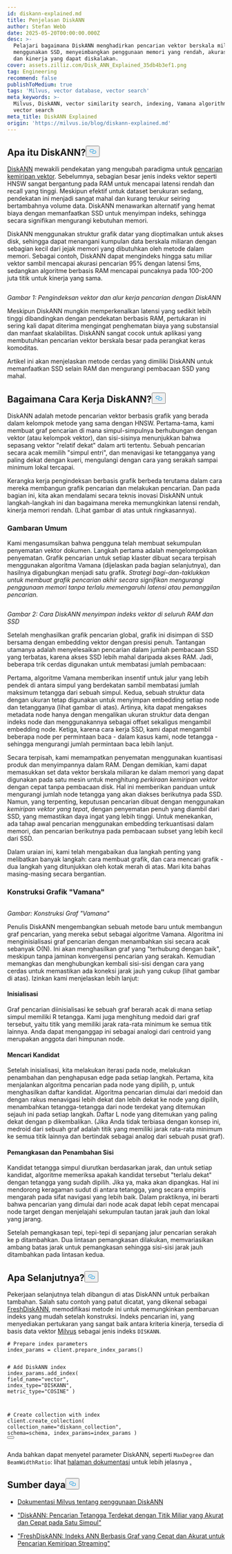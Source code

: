 ```yaml
---
id: diskann-explained.md
title: Penjelasan DiskANN
author: Stefan Webb
date: 2025-05-20T00:00:00.000Z
desc: >-
  Pelajari bagaimana DiskANN menghadirkan pencarian vektor berskala miliaran
  menggunakan SSD, menyeimbangkan penggunaan memori yang rendah, akurasi tinggi,
  dan kinerja yang dapat diskalakan.
cover: assets.zilliz.com/Disk_ANN_Explained_35db4b3ef1.png
tag: Engineering
recommend: false
publishToMedium: true
tags: 'Milvus, vector database, vector search'
meta_keywords: >-
  Milvus, DiskANN, vector similarity search, indexing, Vamana algorithm, disk
  vector search
meta_title: DiskANN Explained
origin: 'https://milvus.io/blog/diskann-explained.md'
---
```

<h2 id="What-is-DiskANN" class="common-anchor-header">Apa itu DiskANN?<button data-href="#What-is-DiskANN" class="anchor-icon" translate="no">
      <svg translate="no"
        aria-hidden="true"
        focusable="false"
        height="20"
        version="1.1"
        viewBox="0 0 16 16"
        width="16"
      >
        <path
          fill="#0092E4"
          fill-rule="evenodd"
          d="M4 9h1v1H4c-1.5 0-3-1.69-3-3.5S2.55 3 4 3h4c1.45 0 3 1.69 3 3.5 0 1.41-.91 2.72-2 3.25V8.59c.58-.45 1-1.27 1-2.09C10 5.22 8.98 4 8 4H4c-.98 0-2 1.22-2 2.5S3 9 4 9zm9-3h-1v1h1c1 0 2 1.22 2 2.5S13.98 12 13 12H9c-.98 0-2-1.22-2-2.5 0-.83.42-1.64 1-2.09V6.25c-1.09.53-2 1.84-2 3.25C6 11.31 7.55 13 9 13h4c1.45 0 3-1.69 3-3.5S14.5 6 13 6z"
        ></path>
      </svg>
    </button></h2><p><a href="https://github.com/microsoft/DiskANN">DiskANN</a> mewakili pendekatan yang mengubah paradigma untuk <a href="https://zilliz.com/learn/vector-similarity-search">pencarian kemiripan vektor</a>. Sebelumnya, sebagian besar jenis indeks vektor seperti HNSW sangat bergantung pada RAM untuk mencapai latensi rendah dan recall yang tinggi. Meskipun efektif untuk dataset berukuran sedang, pendekatan ini menjadi sangat mahal dan kurang terukur seiring bertambahnya volume data. DiskANN menawarkan alternatif yang hemat biaya dengan memanfaatkan SSD untuk menyimpan indeks, sehingga secara signifikan mengurangi kebutuhan memori.</p>
<p>DiskANN menggunakan struktur grafik datar yang dioptimalkan untuk akses disk, sehingga dapat menangani kumpulan data berskala miliaran dengan sebagian kecil dari jejak memori yang dibutuhkan oleh metode dalam memori. Sebagai contoh, DiskANN dapat mengindeks hingga satu miliar vektor sambil mencapai akurasi pencarian 95% dengan latensi 5ms, sedangkan algoritme berbasis RAM mencapai puncaknya pada 100-200 juta titik untuk kinerja yang sama.</p>
<p>
  <span class="img-wrapper">
    <img translate="no" src="https://assets.zilliz.com/Vector_indexing_and_search_workflow_with_Disk_ANN_41cdf33652.png" alt="" class="doc-image" id="" />
    <span></span>
  </span>
</p>
<p><em>Gambar 1: Pengindeksan vektor dan alur kerja pencarian dengan DiskANN</em></p>
<p>Meskipun DiskANN mungkin memperkenalkan latensi yang sedikit lebih tinggi dibandingkan dengan pendekatan berbasis RAM, pertukaran ini sering kali dapat diterima mengingat penghematan biaya yang substansial dan manfaat skalabilitas. DiskANN sangat cocok untuk aplikasi yang membutuhkan pencarian vektor berskala besar pada perangkat keras komoditas.</p>
<p>Artikel ini akan menjelaskan metode cerdas yang dimiliki DiskANN untuk memanfaatkan SSD selain RAM dan mengurangi pembacaan SSD yang mahal.</p>
<h2 id="How-Does-DiskANN-Work" class="common-anchor-header">Bagaimana Cara Kerja DiskANN?<button data-href="#How-Does-DiskANN-Work" class="anchor-icon" translate="no">
      <svg translate="no"
        aria-hidden="true"
        focusable="false"
        height="20"
        version="1.1"
        viewBox="0 0 16 16"
        width="16"
      >
        <path
          fill="#0092E4"
          fill-rule="evenodd"
          d="M4 9h1v1H4c-1.5 0-3-1.69-3-3.5S2.55 3 4 3h4c1.45 0 3 1.69 3 3.5 0 1.41-.91 2.72-2 3.25V8.59c.58-.45 1-1.27 1-2.09C10 5.22 8.98 4 8 4H4c-.98 0-2 1.22-2 2.5S3 9 4 9zm9-3h-1v1h1c1 0 2 1.22 2 2.5S13.98 12 13 12H9c-.98 0-2-1.22-2-2.5 0-.83.42-1.64 1-2.09V6.25c-1.09.53-2 1.84-2 3.25C6 11.31 7.55 13 9 13h4c1.45 0 3-1.69 3-3.5S14.5 6 13 6z"
        ></path>
      </svg>
    </button></h2><p>DiskANN adalah metode pencarian vektor berbasis grafik yang berada dalam kelompok metode yang sama dengan HNSW. Pertama-tama, kami membuat graf pencarian di mana simpul-simpulnya berhubungan dengan vektor (atau kelompok vektor), dan sisi-sisinya menunjukkan bahwa sepasang vektor "relatif dekat" dalam arti tertentu. Sebuah pencarian secara acak memilih "simpul entri", dan menavigasi ke tetangganya yang paling dekat dengan kueri, mengulangi dengan cara yang serakah sampai minimum lokal tercapai.</p>
<p>Kerangka kerja pengindeksan berbasis grafik berbeda terutama dalam cara mereka membangun grafik pencarian dan melakukan pencarian. Dan pada bagian ini, kita akan mendalami secara teknis inovasi DiskANN untuk langkah-langkah ini dan bagaimana mereka memungkinkan latensi rendah, kinerja memori rendah. (Lihat gambar di atas untuk ringkasannya).</p>
<h3 id="An-Overview" class="common-anchor-header">Gambaran Umum</h3><p>Kami mengasumsikan bahwa pengguna telah membuat sekumpulan penyematan vektor dokumen. Langkah pertama adalah mengelompokkan penyematan. Grafik pencarian untuk setiap klaster dibuat secara terpisah menggunakan algoritma Vamana (dijelaskan pada bagian selanjutnya), dan hasilnya digabungkan menjadi satu grafik. <em>Strategi bagi-dan-taklukkan untuk membuat grafik pencarian akhir secara signifikan mengurangi penggunaan memori tanpa terlalu memengaruhi latensi atau pemanggilan pencarian.</em></p>
<p>
  <span class="img-wrapper">
    <img translate="no" src="https://assets.zilliz.com/How_Disk_ANN_stores_vector_index_across_RAM_and_SSD_d6564b087f.jpg" alt="" class="doc-image" id="" />
    <span></span>
  </span>
</p>
<p><em>Gambar 2: Cara DiskANN menyimpan indeks vektor di seluruh RAM dan SSD</em></p>
<p>Setelah menghasilkan grafik pencarian global, grafik ini disimpan di SSD bersama dengan embedding vektor dengan presisi penuh. Tantangan utamanya adalah menyelesaikan pencarian dalam jumlah pembacaan SSD yang terbatas, karena akses SSD lebih mahal daripada akses RAM. Jadi, beberapa trik cerdas digunakan untuk membatasi jumlah pembacaan:</p>
<p>Pertama, algoritme Vamana memberikan insentif untuk jalur yang lebih pendek di antara simpul yang berdekatan sambil membatasi jumlah maksimum tetangga dari sebuah simpul. Kedua, sebuah struktur data dengan ukuran tetap digunakan untuk menyimpan embedding setiap node dan tetangganya (lihat gambar di atas). Artinya, kita dapat mengakses metadata node hanya dengan mengalikan ukuran struktur data dengan indeks node dan menggunakannya sebagai offset sekaligus mengambil embedding node. Ketiga, karena cara kerja SSD, kami dapat mengambil beberapa node per permintaan baca - dalam kasus kami, node tetangga - sehingga mengurangi jumlah permintaan baca lebih lanjut.</p>
<p>Secara terpisah, kami memampatkan penyematan menggunakan kuantisasi produk dan menyimpannya dalam RAM. Dengan demikian, kami dapat memasukkan set data vektor berskala miliaran ke dalam memori yang dapat digunakan pada satu mesin untuk menghitung <em>perkiraan kemiripan vektor</em> dengan cepat tanpa pembacaan disk. Hal ini memberikan panduan untuk mengurangi jumlah node tetangga yang akan diakses berikutnya pada SSD. Namun, yang terpenting, keputusan pencarian dibuat dengan menggunakan <em>kemiripan vektor yang tepat</em>, dengan penyematan penuh yang diambil dari SSD, yang memastikan daya ingat yang lebih tinggi. Untuk menekankan, ada tahap awal pencarian menggunakan embedding terkuantisasi dalam memori, dan pencarian berikutnya pada pembacaan subset yang lebih kecil dari SSD.</p>
<p>Dalam uraian ini, kami telah mengabaikan dua langkah penting yang melibatkan banyak langkah: cara membuat grafik, dan cara mencari grafik - dua langkah yang ditunjukkan oleh kotak merah di atas. Mari kita bahas masing-masing secara bergantian.</p>
<h3 id="Vamana-Graph-Construction" class="common-anchor-header">Konstruksi Grafik "Vamana"</h3><p>
  <span class="img-wrapper">
    <img translate="no" src="https://assets.zilliz.com/Vamana_Graph_Construction_ecb4dab839.jpg" alt="" class="doc-image" id="" />
    <span></span>
  </span>
</p>
<p><em>Gambar: Konstruksi Graf "Vamana"</em></p>
<p>Penulis DiskANN mengembangkan sebuah metode baru untuk membangun graf pencarian, yang mereka sebut sebagai algoritme Vamana. Algoritma ini menginisialisasi graf pencarian dengan menambahkan sisi secara acak sebanyak O(N). Ini akan menghasilkan graf yang "terhubung dengan baik", meskipun tanpa jaminan konvergensi pencarian yang serakah. Kemudian memangkas dan menghubungkan kembali sisi-sisi dengan cara yang cerdas untuk memastikan ada koneksi jarak jauh yang cukup (lihat gambar di atas). Izinkan kami menjelaskan lebih lanjut:</p>
<h4 id="Initialization" class="common-anchor-header">Inisialisasi</h4><p>Graf pencarian diinisialisasi ke sebuah graf berarah acak di mana setiap simpul memiliki R tetangga. Kami juga menghitung medoid dari graf tersebut, yaitu titik yang memiliki jarak rata-rata minimum ke semua titik lainnya. Anda dapat menganggap ini sebagai analogi dari centroid yang merupakan anggota dari himpunan node.</p>
<h4 id="Search-for-Candidates" class="common-anchor-header">Mencari Kandidat</h4><p>Setelah inisialisasi, kita melakukan iterasi pada node, melakukan penambahan dan penghapusan edge pada setiap langkah. Pertama, kita menjalankan algoritma pencarian pada node yang dipilih, p, untuk menghasilkan daftar kandidat. Algoritma pencarian dimulai dari medoid dan dengan rakus menavigasi lebih dekat dan lebih dekat ke node yang dipilih, menambahkan tetangga-tetangga dari node terdekat yang ditemukan sejauh ini pada setiap langkah. Daftar L node yang ditemukan yang paling dekat dengan p dikembalikan. (Jika Anda tidak terbiasa dengan konsep ini, medroid dari sebuah graf adalah titik yang memiliki jarak rata-rata minimum ke semua titik lainnya dan bertindak sebagai analog dari sebuah pusat graf).</p>
<h4 id="Pruning-and-Adding-Edges" class="common-anchor-header">Pemangkasan dan Penambahan Sisi</h4><p>Kandidat tetangga simpul diurutkan berdasarkan jarak, dan untuk setiap kandidat, algoritme memeriksa apakah kandidat tersebut "terlalu dekat" dengan tetangga yang sudah dipilih. Jika ya, maka akan dipangkas. Hal ini mendorong keragaman sudut di antara tetangga, yang secara empiris mengarah pada sifat navigasi yang lebih baik. Dalam praktiknya, ini berarti bahwa pencarian yang dimulai dari node acak dapat lebih cepat mencapai node target dengan menjelajahi sekumpulan tautan jarak jauh dan lokal yang jarang.</p>
<p>Setelah pemangkasan tepi, tepi-tepi di sepanjang jalur pencarian serakah ke p ditambahkan. Dua lintasan pemangkasan dilakukan, memvariasikan ambang batas jarak untuk pemangkasan sehingga sisi-sisi jarak jauh ditambahkan pada lintasan kedua.</p>
<h2 id="What’s-Next" class="common-anchor-header">Apa Selanjutnya?<button data-href="#What’s-Next" class="anchor-icon" translate="no">
      <svg translate="no"
        aria-hidden="true"
        focusable="false"
        height="20"
        version="1.1"
        viewBox="0 0 16 16"
        width="16"
      >
        <path
          fill="#0092E4"
          fill-rule="evenodd"
          d="M4 9h1v1H4c-1.5 0-3-1.69-3-3.5S2.55 3 4 3h4c1.45 0 3 1.69 3 3.5 0 1.41-.91 2.72-2 3.25V8.59c.58-.45 1-1.27 1-2.09C10 5.22 8.98 4 8 4H4c-.98 0-2 1.22-2 2.5S3 9 4 9zm9-3h-1v1h1c1 0 2 1.22 2 2.5S13.98 12 13 12H9c-.98 0-2-1.22-2-2.5 0-.83.42-1.64 1-2.09V6.25c-1.09.53-2 1.84-2 3.25C6 11.31 7.55 13 9 13h4c1.45 0 3-1.69 3-3.5S14.5 6 13 6z"
        ></path>
      </svg>
    </button></h2><p>Pekerjaan selanjutnya telah dibangun di atas DiskANN untuk perbaikan tambahan. Salah satu contoh yang patut dicatat, yang dikenal sebagai <a href="https://arxiv.org/abs/2105.09613">FreshDiskANN</a>, memodifikasi metode ini untuk memungkinkan pembaruan indeks yang mudah setelah konstruksi. Indeks pencarian ini, yang menyediakan pertukaran yang sangat baik antara kriteria kinerja, tersedia di basis data vektor <a href="https://milvus.io/docs/overview.md">Milvus</a> sebagai jenis indeks <code translate="no">DISKANN</code>.</p>
<pre><code translate="no" class="language-python"><span class="hljs-comment"># Prepare index parameters</span>
index_params = client.prepare_index_params()

<span class="hljs-comment"># Add DiskANN index</span>
index_params.add_index(
    field_name=<span class="hljs-string">&quot;vector&quot;</span>,
    index_type=<span class="hljs-string">&quot;DISKANN&quot;</span>,
    metric_type=<span class="hljs-string">&quot;COSINE&quot;</span>
)

<span class="hljs-comment"># Create collection with index</span>
client.create_collection(
    collection_name=<span class="hljs-string">&quot;diskann_collection&quot;</span>,
    schema=schema,
    index_params=index_params
)
<button class="copy-code-btn"></button></code></pre>
<p>Anda bahkan dapat menyetel parameter DiskANN, seperti <code translate="no">MaxDegree</code> dan <code translate="no">BeamWidthRatio</code>: lihat <a href="https://milvus.io/docs/disk_index.md#On-disk-Index">halaman dokumentasi</a> untuk lebih jelasnya <a href="https://milvus.io/docs/disk_index.md#On-disk-Index">.</a> </p>
<h2 id="Resources" class="common-anchor-header">Sumber daya<button data-href="#Resources" class="anchor-icon" translate="no">
      <svg translate="no"
        aria-hidden="true"
        focusable="false"
        height="20"
        version="1.1"
        viewBox="0 0 16 16"
        width="16"
      >
        <path
          fill="#0092E4"
          fill-rule="evenodd"
          d="M4 9h1v1H4c-1.5 0-3-1.69-3-3.5S2.55 3 4 3h4c1.45 0 3 1.69 3 3.5 0 1.41-.91 2.72-2 3.25V8.59c.58-.45 1-1.27 1-2.09C10 5.22 8.98 4 8 4H4c-.98 0-2 1.22-2 2.5S3 9 4 9zm9-3h-1v1h1c1 0 2 1.22 2 2.5S13.98 12 13 12H9c-.98 0-2-1.22-2-2.5 0-.83.42-1.64 1-2.09V6.25c-1.09.53-2 1.84-2 3.25C6 11.31 7.55 13 9 13h4c1.45 0 3-1.69 3-3.5S14.5 6 13 6z"
        ></path>
      </svg>
    </button></h2><ul>
<li><p><a href="https://milvus.io/docs/disk_index.md#On-disk-Index">Dokumentasi Milvus tentang penggunaan DiskANN</a></p></li>
<li><p><a href="https://suhasjs.github.io/files/diskann_neurips19.pdf">"DiskANN: Pencarian Tetangga Terdekat dengan Titik Miliar yang Akurat dan Cepat pada Satu Simpul"</a></p></li>
<li><p><a href="https://arxiv.org/abs/2105.09613">"FreshDiskANN: Indeks ANN Berbasis Graf yang Cepat dan Akurat untuk Pencarian Kemiripan Streaming"</a></p></li>
</ul>
